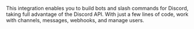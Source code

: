 This integration enables you to build bots and slash commands for Discord, taking full advantage
of the Discord API. With just a few lines of code, work with channels, messages, webhooks, and 
manage users.